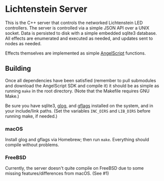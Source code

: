# Lichtenstein Server
This is the C++ server that controls the networked Lichtenstein LED controllers. The server is controlled via a simple JSON API over a UNIX socket. Data is persisted to disk with a simple embedded sqlite3 database. All effects are enumerated and executed as needed, and updates sent to nodes as needed.

Effects themselves are implemented as simple [AngelScript](http://www.angelcode.com/angelscript/) functions.

## Building
Once all dependencies have been satisfied (remember to pull submodules and download the AngelScript SDK and compile it) it should be as simple as running `make` in the root directory. (Note that the Makefile requires GNU Make.)

Be sure you have sqlite3, [glog](https://github.com/google/glog), and [gflags](https://github.com/gflags/gflags) installed on the system, and in your include/link paths. (Set the variables `INC_DIRS` and `LIB_DIRS` before running make, if needed.)

### macOS
Install glog and gflags via Homebrew; then run `make`. Everything should compile without problems.

### FreeBSD
Currently, the server doesn't quite compile on FreeBSD due to some missing features/differences from macOS. (See #1)
